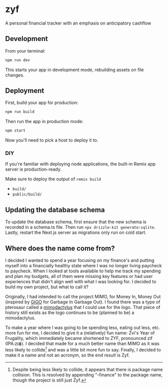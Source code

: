 # zyf

A personal financial tracker with an emphasis on anticipatory cashflow

## Development

From your terminal:

```sh
npm run dev
```

This starts your app in development mode, rebuilding assets on file changes.

## Deployment

First, build your app for production:

```sh
npm run build
```

Then run the app in production mode:

```sh
npm start
```

Now you'll need to pick a host to deploy it to.

### DIY

If you're familiar with deploying node applications, the built-in Remix app server is production-ready.

Make sure to deploy the output of `remix build`

-   `build/`
-   `public/build/`

## Updating the database schema

To update the database schema, first ensure that the new schema is recorded in
a schema.ts file. Then run `npx drizzle-kit generate:sqlite`. Lastly, restart
the Next.js server as migrations only run on cold start.

## Where does the name come from?

I decided I wanted to spend a year focusing on my finance's and putting myself
into a financially healthy state where I was no longer living paycheck to
paycheck. When I looked at tools available to help me track my spending and
plan my budgets, all of them were missing key features or had user experiences
that didn't align well with what I was looking for. I decided to build my own
project, but what to call it?

Originally, I had intended to call the project MIMO, for Money In, Money Out
(inspired by [GIGO][garbage in, garbage out] for Garbage In Garbage Out). I
found there was a type of pterosaur called a [mimodactylus][mimodactylus] that
I could use for the logo. That piece of history still exists as the logo
continues to be (planned to be) a mimodactylus.

To make a year where I was going to be spending less, eating out less, etc.
more fun for me, I decided to give it a (relatively) fun name: Zvi's Year of
Frugality, which immediately became shortened to ZYF, pronounced zif (IPA:zɪɸ).
I decided that made for a much better name than MIMO as it was less likely to
collide[^collide] and was a little bit more fun to say. Finally, I decided to
make it a name and not an acronym, so the end result is Zyf.

[^collide]:
    Despite being less likely to collide, it appears that there is
    package name collision. This is resolved by appending "-finance" to the package
    name, though the project is still just Zyf.

[garbage in, garbage out]: https://en.wikipedia.org/wiki/Garbage_in%2C_garbage_out
[mimodactylus]: https://en.wikipedia.org/wiki/Mimodactylus
